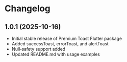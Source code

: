 # Changelog

## 1.0.1 (2025-10-16)
- Initial stable release of Premium Toast Flutter package
- Added successToast, errorToast, and alertToast
- Null-safety support added
- Updated README.md with usage examples
